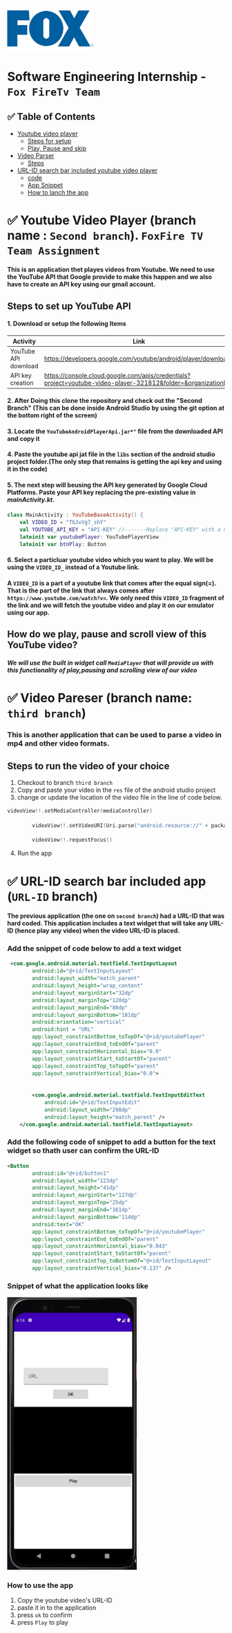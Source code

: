 <img src = https://github.com/Nlege001/_kotlin/blob/master/FOX_Logo-removebg-preview.png width = 200>

# Software Engineering Internship - ```Fox FireTv Team```


## ✅ Table of Contents
 - [Youtube video player](#x)
      - [Steps for setup](#a)
      - [Play, Pause and skip](#b)
 - [Video Parser](#y)
      - [Steps](#c)
 - [URL-ID search bar included youtube video player](#z)
      - [code](#d)
      - [App Snippet](#e)
      - [How to lanch the app](#f)




<div name = 'x'/>

# ✅ Youtube Video Player (branch name : ```Second branch```). ```FoxFire TV Team Assignment``` 
#### This is an application thet playes videos from Youtube. We need to use the YouTube API that Google provide to make this happen and we also have to create an API key using our gmail account. 

<div name = 'a'/>

## Steps to set up YouTube API 
#### 1. Download or setup the following Items
|Activity|Link|
|--------|--------|
|YouTube API download|https://developers.google.com/youtube/android/player/downloads|
|API key creation|https://console.cloud.google.com/apis/credentials?project=youtube-video-player-321812&folder=&organizationId=|


#### 2. After Doing this clone the repository and check out the **"Second Branch"** (This can be done inside Android Studio by using the git option at the bottom right of the screen)

#### 3. Locate the ```YouTubeAndroidPlayerApi.jar*"``` file from the downloaded API and copy it
#### 4. Paste the youtube api jat file in the ```libs``` section of the android studio project folder.(The only step that remains is getting the api key and using it in the code)

#### 5. The next step will beusing the API key generated by Google Cloud Platforms. Paste your API key replacing the pre-existing value in _mainActivity.kt_.

```kotlin
class MainActivity : YouTubeBaseActivity() {
    val VIDEO_ID = "TbJvVg7_shY"
    val YOUTUBE_API_KEY = "API-KEY" //-------Replace "API-KEY" with a new API key
    lateinit var youtubePlayer: YouTubePlayerView
    lateinit var btnPlay: Button
```
#### 6. Select a particluar youtube video which you want to play. We will be using the ```VIDEO_ID_``` instead of a Youtube link.
#### A ```VIDEO_ID```  is a part of a youtube link that comes after the equal sign(=). That is the part of the link that always comes after ```https://www.youtube.com/watch?v=```. We only need this ```VIDEO_ID``` fragment of the link and we will fetch the youtube video and play it on our emulator using our app.

<div name = 'b'/>

## How do we play, pause and scroll view of this YouTube video?


##### We will use the built in widget call ```MediaPlayer``` that will provide us with this functionality of play,pausing and scrolling view of our video






<div name= "y"/>

# ✅ Video Pareser (branch name: ```third branch```) 

### This is another application that can be used to parse a video in mp4 and other video formats. 

<div name = 'c'/>

## Steps to run the video of your choice

1. Checkout to branch ```third branch ```
2.  Copy and paste your video in the ```res``` file of the android studio project 
3. change or update the location of the video file in the line of code below. 
```kotlin
videoView!!.setMediaController(mediaController)

        videoView!!.setVideoURI(Uri.parse("android.resource://" + packageName + "/" + R.raw.video)) //----check or update file location

        videoView!!.requestFocus()
```
4. Run the app 


<div name= "z"/>

# ✅ URL-ID search bar included app (```URL-ID``` branch) 

#### The previous application (the one on ```second branch```) had a URL-ID that was hard coded. This application includes a text widget that will take any URL-ID (hence play any video) when the video URL-ID is placed.

<div name = 'd'/>

### Add the snippet of code below to add a text widget

```xml
 <com.google.android.material.textfield.TextInputLayout
        android:id="@+id/TextInputLayout"
        android:layout_width="match_parent"
        android:layout_height="wrap_content"
        android:layout_marginStart="32dp"
        android:layout_marginTop="120dp"
        android:layout_marginEnd="80dp"
        android:layout_marginBottom="181dp"
        android:orientation="vertical"
        android:hint = "URL"
        app:layout_constraintBottom_toTopOf="@+id/youtubePlayer"
        app:layout_constraintEnd_toEndOf="parent"
        app:layout_constraintHorizontal_bias="0.0"
        app:layout_constraintStart_toStartOf="parent"
        app:layout_constraintTop_toTopOf="parent"
        app:layout_constraintVertical_bias="0.0">
    

        <com.google.android.material.textfield.TextInputEditText
            android:id="@+id/TextInputEdit"
            android:layout_width="298dp"
            android:layout_height="match_parent" />
    </com.google.android.material.textfield.TextInputLayout>
```

### Add the following code of snippet to add a button for the text widget so thath user can confirm the URL-ID
```xml
<Button
        android:id="@+id/button1"
        android:layout_width="123dp"
        android:layout_height="41dp"
        android:layout_marginStart="127dp"
        android:layout_marginTop="25dp"
        android:layout_marginEnd="161dp"
        android:layout_marginBottom="114dp"
        android:text="OK"
        app:layout_constraintBottom_toTopOf="@+id/youtubePlayer"
        app:layout_constraintEnd_toEndOf="parent"
        app:layout_constraintHorizontal_bias="0.043"
        app:layout_constraintStart_toStartOf="parent"
        app:layout_constraintTop_toBottomOf="@+id/TextInputLayout"
        app:layout_constraintVertical_bias="0.137" />
```
<div name = 'e'/>

### Snippet of what the application looks like
<img src = https://github.com/Nlege001/Youtube_Video_Player/blob/master/youtubeapp.jpg width = 300>

<div name = 'f'/>

### How to use the app
1. Copy the youtube video's URL-ID
2. paste it in to the application
3. press ```ok``` to confirm
4. press ```Play``` to play
